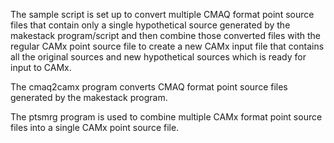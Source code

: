 The sample script is set up to convert multiple CMAQ format point source files that contain only a single hypothetical source generated by the makestack program/script and then combine those converted files with the regular CAMx point source file to create a new CAMx input file that contains all the original sources and new hypothetical sources which is ready for input to CAMx.

The cmaq2camx program converts CMAQ format point source files generated by the makestack program.

The ptsmrg program is used to combine multiple CAMx format point source files into a single CAMx point source file.
